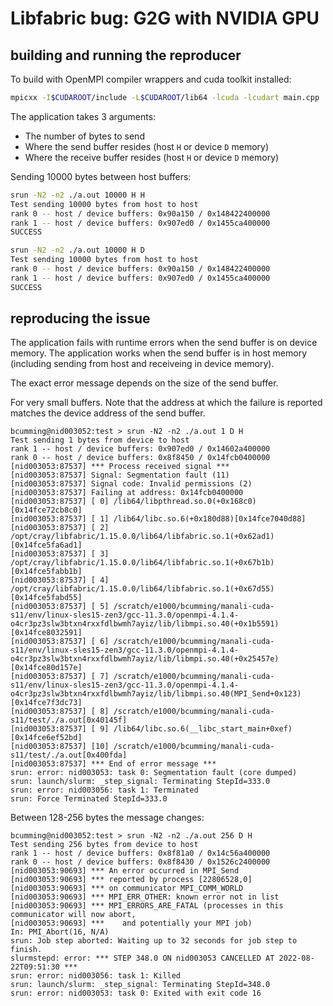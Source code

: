 # Libfabric bug: G2G with NVIDIA GPU


## building and running the reproducer

To build with OpenMPI compiler wrappers and cuda toolkit installed:
```bash
mpicxx -I$CUDAROOT/include -L$CUDAROOT/lib64 -lcuda -lcudart main.cpp
```
The application takes 3 arguments:
* The number of bytes to send
* Where the send buffer resides (host `H` or device `D` memory)
* Where the receive buffer resides (host `H` or device `D` memory)

Sending 10000 bytes between host buffers:
```bash
srun -N2 -n2 ./a.out 10000 H H
Test sending 10000 bytes from host to host
rank 0 -- host / device buffers: 0x90a150 / 0x148422400000
rank 1 -- host / device buffers: 0x907ed0 / 0x1455ca400000
SUCCESS
```

```bash
srun -N2 -n2 ./a.out 10000 H D
Test sending 10000 bytes from host to host
rank 0 -- host / device buffers: 0x90a150 / 0x148422400000
rank 1 -- host / device buffers: 0x907ed0 / 0x1455ca400000
SUCCESS
```

## reproducing the issue

The application fails with runtime errors when the send buffer is on device memory.
The application works when the send buffer is in host memory (including sending from host and receiveing in device memory).

The exact error message depends on the size of the send buffer.

For very small buffers.
Note that the address at which the failure is reported matches the device address of the send buffer.
```
bcumming@nid003052:test > srun -N2 -n2 ./a.out 1 D H
Test sending 1 bytes from device to host
rank 1 -- host / device buffers: 0x907ed0 / 0x14602a400000
rank 0 -- host / device buffers: 0x8f8450 / 0x14fcb0400000
[nid003053:87537] *** Process received signal ***
[nid003053:87537] Signal: Segmentation fault (11)
[nid003053:87537] Signal code: Invalid permissions (2)
[nid003053:87537] Failing at address: 0x14fcb0400000
[nid003053:87537] [ 0] /lib64/libpthread.so.0(+0x168c0)[0x14fce72cb8c0]
[nid003053:87537] [ 1] /lib64/libc.so.6(+0x180d88)[0x14fce7040d88]
[nid003053:87537] [ 2] /opt/cray/libfabric/1.15.0.0/lib64/libfabric.so.1(+0x62ad1)[0x14fce5fa6ad1]
[nid003053:87537] [ 3] /opt/cray/libfabric/1.15.0.0/lib64/libfabric.so.1(+0x67b1b)[0x14fce5fabb1b]
[nid003053:87537] [ 4] /opt/cray/libfabric/1.15.0.0/lib64/libfabric.so.1(+0x67d55)[0x14fce5fabd55]
[nid003053:87537] [ 5] /scratch/e1000/bcumming/manali-cuda-s11/env/linux-sles15-zen3/gcc-11.3.0/openmpi-4.1.4-o4cr3pz3slw3btxn4rxxfdlbwmh7ayiz/lib/libmpi.so.40(+0x1b5591)[0x14fce8032591]
[nid003053:87537] [ 6] /scratch/e1000/bcumming/manali-cuda-s11/env/linux-sles15-zen3/gcc-11.3.0/openmpi-4.1.4-o4cr3pz3slw3btxn4rxxfdlbwmh7ayiz/lib/libmpi.so.40(+0x25457e)[0x14fce80d157e]
[nid003053:87537] [ 7] /scratch/e1000/bcumming/manali-cuda-s11/env/linux-sles15-zen3/gcc-11.3.0/openmpi-4.1.4-o4cr3pz3slw3btxn4rxxfdlbwmh7ayiz/lib/libmpi.so.40(MPI_Send+0x123)[0x14fce7f3dc73]
[nid003053:87537] [ 8] /scratch/e1000/bcumming/manali-cuda-s11/test/./a.out[0x40145f]
[nid003053:87537] [ 9] /lib64/libc.so.6(__libc_start_main+0xef)[0x14fce6ef52bd]
[nid003053:87537] [10] /scratch/e1000/bcumming/manali-cuda-s11/test/./a.out[0x400fda]
[nid003053:87537] *** End of error message ***
srun: error: nid003053: task 0: Segmentation fault (core dumped)
srun: launch/slurm: _step_signal: Terminating StepId=333.0
srun: error: nid003056: task 1: Terminated
srun: Force Terminated StepId=333.0
```

Between 128-256 bytes the message changes:
```
bcumming@nid003052:test > srun -N2 -n2 ./a.out 256 D H
Test sending 256 bytes from device to host
rank 1 -- host / device buffers: 0x8f81a0 / 0x14c56a400000
rank 0 -- host / device buffers: 0x8f8430 / 0x1526c2400000
[nid003053:90693] *** An error occurred in MPI_Send
[nid003053:90693] *** reported by process [22806528,0]
[nid003053:90693] *** on communicator MPI_COMM_WORLD
[nid003053:90693] *** MPI_ERR_OTHER: known error not in list
[nid003053:90693] *** MPI_ERRORS_ARE_FATAL (processes in this communicator will now abort,
[nid003053:90693] ***    and potentially your MPI job)
In: PMI_Abort(16, N/A)
srun: Job step aborted: Waiting up to 32 seconds for job step to finish.
slurmstepd: error: *** STEP 348.0 ON nid003053 CANCELLED AT 2022-08-22T09:51:30 ***
srun: error: nid003056: task 1: Killed
srun: launch/slurm: _step_signal: Terminating StepId=348.0
srun: error: nid003053: task 0: Exited with exit code 16
```
